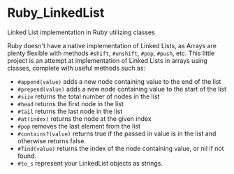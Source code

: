 # Ruby_LinkedList
Linked List implementation in Ruby utilizing classes

Ruby doesn't have a native implementation of Linked Lists, as Arrays are plenty flexible with methods `#shift`, `#unshift`, `#pop`, `#push`, etc. This little project is an attempt at implementation of Linked Lists in arrays using classes, complete with useful methods such as:

- `#append(value)` adds a new node containing value to the end of the list
- `#prepend(value)` adds a new node containing value to the start of the list
- `#size` returns the total number of nodes in the list
- `#head` returns the first node in the list
- `#tail` returns the last node in the list
- `#at(index)` returns the node at the given index
- `#pop` removes the last element from the list
- `#contains?(value)` returns true if the passed in value is in the list and otherwise returns false.
- `#find(value)` returns the index of the node containing value, or nil if not found.
- `#to_s` represent your LinkedList objects as strings.
